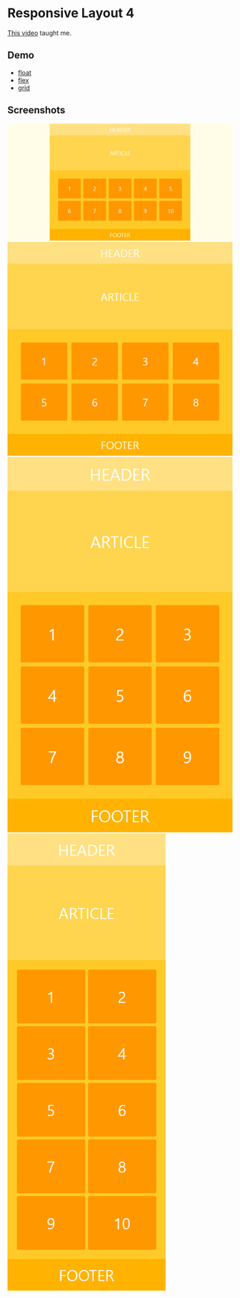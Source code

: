 # Responsive Layout 4

[This video](https://wtss.tistory.com/209) taught me.

## Demo

- [float](https://focused-hawking-d09d86.netlify.app/responsive-4/float/)
- [flex](https://focused-hawking-d09d86.netlify.app/responsive-4/flex/)
- [grid](https://focused-hawking-d09d86.netlify.app/responsive-4/grid/)

## Screenshots

<img src="./screenshots/desktop-full.png" title="desktop-full">
<img src="./screenshots/desktop.png" title="desktop">
<img src="./screenshots/tablet.png" title="tablet">
<img src="./screenshots/mobile.png" title="mobile">

